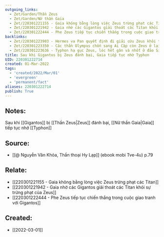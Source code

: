 ```yaml
---
outgoing_links:
  - Zet/Garden/Thần Zeus
  - Zet/Garden/Nữ thần Gaia
  - Zet/220301221155 - Gaia không bằng lòng việc Zeus trừng phạt các Titan
  - Zet/220301221942 - Gaia nhờ các Gigantos giải thoát các Titan khỏi sự trừng phạt của Zeus
  - Zet/220301222444 - Phe Zeus tiếp tục chiến thắng trong cuộc giao tranh với Gigantos
backlinks:
  - Zet/220301223903 - Hermes va Pan quyết định đi giải cứu Zeus khỏi tay Typhon
  - Zet/220301223350 - Các thần Olympus chốn sang Ai Cập còn Zeus ở lại đấu với Typhon
  - Zet/220301223636 - Typhon hạ gục Zeus, lóc hết gân và nhốt ở đảo Sicile
title: Sau khi Gigantos bị Zeus đánh bại, Gaia tiếp tục nhờ Typhon
UID: 220301222714
created: 01-Mar-2022
tags:
  - 'created/2022/Mar/01'
  - 'evergreen'
  - 'permanent/fact'
aliases: 220301222714
publish: True
---
```

## Notes:
Sau khi [[Gigantos]] bị [[Thần Zeus|Zeus]] đánh bại, [[Nữ thần Gaia|Gaia]] tiếp tục nhờ [[Typhon]]

## Source:
- [[@ Nguyễn Văn Khỏa, Thần thoại Hy Lạp]] (ebook mobi Tve-4u) p.79

## Relate:
- [[220301221155 - Gaia không bằng lòng việc Zeus trừng phạt các Titan]]
- [[220301221942 - Gaia nhờ các Gigantos giải thoát các Titan khỏi sự trừng phạt của Zeus]]
- [[220301222444 - Phe Zeus tiếp tục chiến thắng trong cuộc giao tranh với Gigantos]]
## Created:
- [[2022-03-01]]
